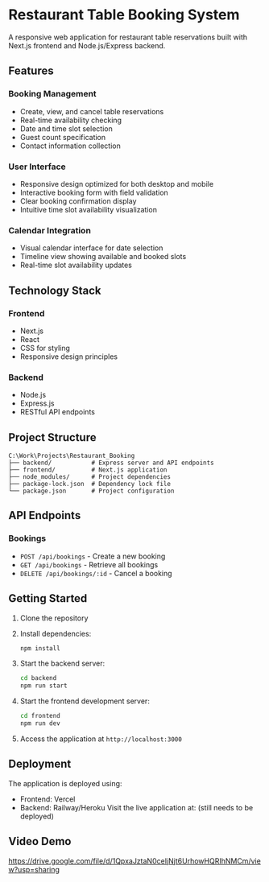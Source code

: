 # Restaurant Table Booking System

A responsive web application for restaurant table reservations built with Next.js frontend and Node.js/Express backend.

## Features

### Booking Management
- Create, view, and cancel table reservations
- Real-time availability checking
- Date and time slot selection
- Guest count specification
- Contact information collection

### User Interface
- Responsive design optimized for both desktop and mobile
- Interactive booking form with field validation
- Clear booking confirmation display
- Intuitive time slot availability visualization

### Calendar Integration
- Visual calendar interface for date selection
- Timeline view showing available and booked slots
- Real-time slot availability updates

## Technology Stack

### Frontend
- Next.js
- React
- CSS for styling
- Responsive design principles

### Backend
- Node.js
- Express.js
- RESTful API endpoints

## Project Structure
```
C:\Work\Projects\Restaurant_Booking
├── backend/           # Express server and API endpoints
├── frontend/          # Next.js application
├── node_modules/      # Project dependencies
├── package-lock.json  # Dependency lock file
└── package.json       # Project configuration
```

## API Endpoints

### Bookings
- `POST /api/bookings` - Create a new booking
- `GET /api/bookings` - Retrieve all bookings
- `DELETE /api/bookings/:id` - Cancel a booking

## Getting Started

1. Clone the repository
2. Install dependencies:
   ```bash
   npm install
   ```

3. Start the backend server:
   ```bash
   cd backend
   npm run start
   ```

4. Start the frontend development server:
   ```bash
   cd frontend
   npm run dev
   ```

5. Access the application at `http://localhost:3000`

## Deployment

The application is deployed using:
- Frontend: Vercel
- Backend: Railway/Heroku
  Visit the live application at: (still needs to be deployed)

## Video Demo
https://drive.google.com/file/d/1QpxaJztaN0ceIjNjt6UrhowHQRIhNMCm/view?usp=sharing

